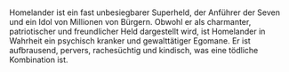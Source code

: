 # 
Homelander ist ein fast unbesiegbarer Superheld, der Anführer der Seven und ein Idol von Millionen von Bürgern. Obwohl er als charmanter, patriotischer und freundlicher Held dargestellt wird, ist Homelander in Wahrheit ein psychisch kranker und gewalttätiger Egomane. Er ist aufbrausend, pervers, rachesüchtig und kindisch, was eine tödliche Kombination ist. 

